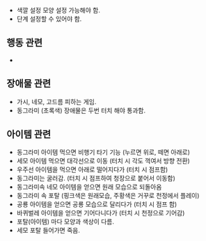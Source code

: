 - 색깔 설정 모양 설정 가능해야 함.
- 단계 설정할 수 있어야 함.

## 행동 관련
- 

## 장애물 관련
- 가시, 네모, 고드름 피하는 게임.
- 동그라미 (초록색) 장애물은 두번 터치 해야 통과함.

## 아이템 관련
- 동그라미 아이템 먹으면 비행기 타기 기능 (누르면 위로, 떼면 아래로)
- 세모 아이템 먹으면 대각선으로 이동 (터치 시 각도 꺽여서 방향 전환)
- 우주선 아이템을 먹으면 아래로 떨어지다가 (터치 시 점프함)
- 동그라미는 굴러감. (터치 시 점프하여 청장으로 붙어서 이동함)
- 동그라미속 네모 아이템을 얻으면 원래 모습으로 되돌아옴
- 동그라미 속 포탈 (핑크색은 원래모습, 주황색은 거꾸로 천정에서 플레이)
- 공룡 아이템을 얻으면 공룡 모습으로 달리다가 (터치 시 점프 함)
- 바퀴벌레 아이템을 얻으면 기어다니다가 (터치 시 천정으로 기어감)
- 포탈(아이템) 마다 모양과 색상이 다름.
- 세모 포탈 들어가면 죽음.